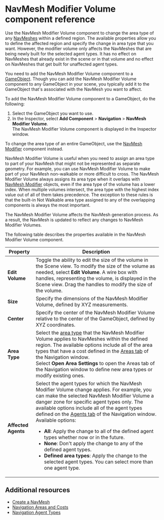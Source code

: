 # NavMesh Modifier Volume component reference

Use the NavMesh Modifier Volume component to change the area type of any [NavMeshes][1] within a defined region. The available properties allow you to define the affected region and specify the change in area type that you want. However, the modifier volume only affects the NavMeshes that are being newly built for the selected agent types. It has no effect on NavMeshes that already exist in the scene or in that volume and no effect on NavMeshes that get built for unaffected agent types.

You need to add the NavMesh Modifier Volume component to a [GameObject][2]. Though you can add the NavMesh Modifier Volume component to any GameObject in your scene, you typically add it to the GameObject that's associated with the NavMesh you want to affect.

To add the NavMesh Modifier Volume component to a GameObject, do the following:
1. Select the GameObject you want to use.
2. In the Inspector, select **Add Component** &gt; **Navigation** &gt; **NavMesh Modifier Volume**. <br/> The NavMesh Modifier Volume component is displayed in the Inspector window.

To change the area type of an entire GameObject, use the [NavMesh Modifier](./NavMeshModifier.md) component instead.

NavMesh Modifier Volume is useful when you need to assign an area type to part of your NavMesh that might not be represented as separate geometry. For example, you can use NavMesh Modifier Volume to make part of your NavMesh non-walkable or more difficult to cross.
The NavMesh Modifier Volume always assigns its area type when it overlaps with [NavMesh Modifier](./NavMeshModifier.md) objects, even if the area type of the volume has a lower index. When multiple volumes intersect, the area type with the highest index value out of all of them takes precedence. The exception to these rules is that the built-in Not Walkable area type assigned to any of the overlapping components is always the most important.

The NavMesh Modifier Volume affects the NavMesh generation process. As a result, the NavMesh is updated to reflect any changes to NavMesh Modifier Volumes.

The following table describes the properties available in the NavMesh Modifier Volume component.

| Property | Description |
| --- | --- |
| **Edit Volume** | Toggle the ability to edit the size of the volume in the Scene view. To modify the size of the volume as needed, select **Edit Volume**. A wire box with handles, representing the volume, is displayed in the Scene view. Drag the handles to modify the size of the volume. |
| **Size** | Specify the dimensions of the NavMesh Modifier Volume, defined by XYZ measurements. |
| **Center** | Specify the center of the NavMesh Modifier Volume relative to the center of the GameObject, defined by XYZ coordinates. |
| **Area Type** | Select the [area type](AreasAndCosts) that the NavMesh Modifier Volume applies to NavMeshes within the defined region. The available options include all of the area types that have a cost defined in the [Areas tab](NavigationWindow.html#areas-tab) of the Navigation window. <br/>Select **Open Area Settings** to open the Areas tab of the Navigation window to define new area types or modify existing ones. |
| **Affected Agents** | Select the agent types for which the NavMesh Modifier Volume change applies. For example, you can make the selected NavMesh Modifier Volume a danger zone for specific agent types only. The available options include all of the agent types defined on the [Agents tab](NavigationWindow.html#areas-tab) of the Navigation window. <br/>Available options: <ul><li>**All**: Apply the change to all of the defined agent types whether now or in the future.</li><li>**None**: Don't apply the change to any of the defined agent types.</li><li>**Defined area types**: Apply the change to the selected agent types. You can select more than one agent type.</li></ul> |


## Additional resources
- [Create a NavMesh](./CreateNavMesh.md)
- [Navigation Areas and Costs](./AreasAndCosts.md)
- [Navigation Agent Types](./NavigationWindow.md#agents-tab)

[1]: ./Glossary.md#navmesh "A mesh that Unity generates to approximate the walkable areas and obstacles in your environment for path finding and AI-controlled navigation."

[2]: ./Glossary.md#gameobject "The fundamental object in Unity scenes, which can represent characters, props, scenery, cameras, waypoints, and more."

